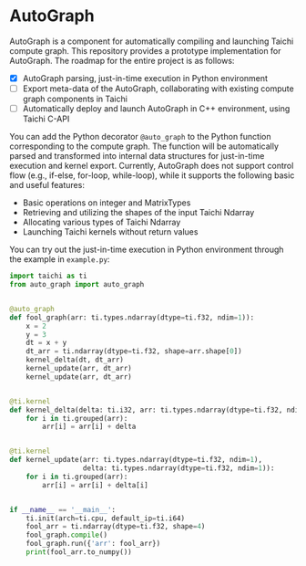 # AutoGraph

AutoGraph is a component for automatically compiling and launching Taichi compute graph. This repository provides a prototype implementation for AutoGraph. The roadmap for the entire project is as follows:

- [x] AutoGraph parsing, just-in-time execution in Python environment
- [ ] Export meta-data of the AutoGraph, collaborating with existing compute graph components in Taichi 
- [ ] Automatically deploy and launch AutoGraph in C++ environment, using Taichi C-API

You can add the Python decorator `@auto_graph` to the Python function corresponding to the compute graph. The function will be automatically parsed and transformed into internal data structures for just-in-time execution and kernel export. Currently, AutoGraph does not support control flow (e.g., if-else, for-loop, while-loop), while it supports the following basic and useful features:

- Basic operations on integer and MatrixTypes
- Retrieving and utilizing the shapes of the input Taichi Ndarray
- Allocating various types of Taichi Ndarray
- Launching Taichi kernels without return values

You can try out the just-in-time execution in Python environment through the example in `example.py`:

```python
import taichi as ti
from auto_graph import auto_graph


@auto_graph
def fool_graph(arr: ti.types.ndarray(dtype=ti.f32, ndim=1)):
    x = 2
    y = 3
    dt = x + y
    dt_arr = ti.ndarray(dtype=ti.f32, shape=arr.shape[0])
    kernel_delta(dt, dt_arr)
    kernel_update(arr, dt_arr)
    kernel_update(arr, dt_arr)


@ti.kernel
def kernel_delta(delta: ti.i32, arr: ti.types.ndarray(dtype=ti.f32, ndim=1)):
    for i in ti.grouped(arr):
        arr[i] = arr[i] + delta


@ti.kernel
def kernel_update(arr: ti.types.ndarray(dtype=ti.f32, ndim=1),
                  delta: ti.types.ndarray(dtype=ti.f32, ndim=1)):
    for i in ti.grouped(arr):
        arr[i] = arr[i] + delta[i]


if __name__ == '__main__':
    ti.init(arch=ti.cpu, default_ip=ti.i64)
    fool_arr = ti.ndarray(dtype=ti.f32, shape=4)
    fool_graph.compile()
    fool_graph.run({'arr': fool_arr})
    print(fool_arr.to_numpy())
```